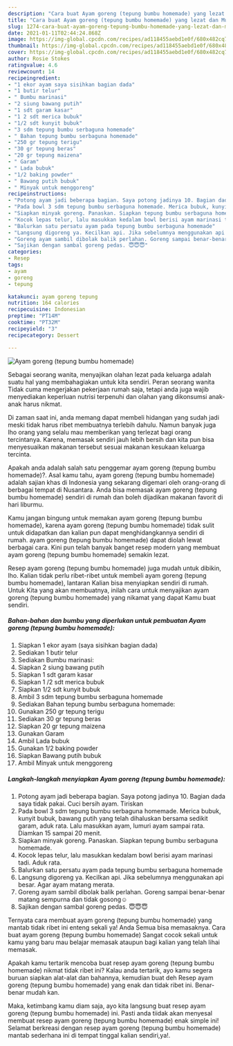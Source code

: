 ```yaml
---
description: "Cara buat Ayam goreng (tepung bumbu homemade) yang lezat dan Mudah Dibuat"
title: "Cara buat Ayam goreng (tepung bumbu homemade) yang lezat dan Mudah Dibuat"
slug: 1274-cara-buat-ayam-goreng-tepung-bumbu-homemade-yang-lezat-dan-mudah-dibuat
date: 2021-01-11T02:44:24.868Z
image: https://img-global.cpcdn.com/recipes/ad118455aebd1e0f/680x482cq70/ayam-goreng-tepung-bumbu-homemade-foto-resep-utama.jpg
thumbnail: https://img-global.cpcdn.com/recipes/ad118455aebd1e0f/680x482cq70/ayam-goreng-tepung-bumbu-homemade-foto-resep-utama.jpg
cover: https://img-global.cpcdn.com/recipes/ad118455aebd1e0f/680x482cq70/ayam-goreng-tepung-bumbu-homemade-foto-resep-utama.jpg
author: Rosie Stokes
ratingvalue: 4.6
reviewcount: 14
recipeingredient:
- "1 ekor ayam saya sisihkan bagian dada"
- "1 butir telur"
- " Bumbu marinasi"
- "2 siung bawang putih"
- "1 sdt garam kasar"
- "1 2 sdt merica bubuk"
- "1/2 sdt kunyit bubuk"
- "3 sdm tepung bumbu serbaguna homemade"
- " Bahan tepung bumbu serbaguna homemade"
- "250 gr tepung terigu"
- "30 gr tepung beras"
- "20 gr tepung maizena"
- " Garam"
- " Lada bubuk"
- "1/2 baking powder"
- " Bawang putih bubuk"
- " Minyak untuk menggoreng"
recipeinstructions:
- "Potong ayam jadi beberapa bagian. Saya potong jadinya 10. Bagian dada saya tidak pakai. Cuci bersih ayam. Tiriskan"
- "Pada bowl 3 sdm tepung bumbu serbaguna homemade. Merica bubuk, kunyit bubuk, bawang putih yang telah dihaluskan bersama sedikit garam, aduk rata. Lalu masukkan ayam, lumuri ayam sampai rata. Diamkan 15 sampai 20 menit."
- "Siapkan minyak goreng. Panaskan. Siapkan tepung bumbu serbaguna homemade."
- "Kocok lepas telur, lalu masukkan kedalam bowl berisi ayam marinasi tadi. Aduk rata."
- "Balurkan satu persatu ayam pada tepung bumbu serbaguna homemade"
- "Langsung digoreng ya. Kecilkan api. Jika sebelumnya menggunakan api besar. Agar ayam matang merata."
- "Goreng ayam sambil dibolak balik perlahan. Goreng sampai benar-benar matang sempurna dan tidak gosong☺️"
- "Sajikan dengan sambal goreng pedas. 😇😇😇"
categories:
- Resep
tags:
- ayam
- goreng
- tepung

katakunci: ayam goreng tepung 
nutrition: 164 calories
recipecuisine: Indonesian
preptime: "PT14M"
cooktime: "PT32M"
recipeyield: "3"
recipecategory: Dessert

---
```



![Ayam goreng (tepung bumbu homemade)](https://img-global.cpcdn.com/recipes/ad118455aebd1e0f/680x482cq70/ayam-goreng-tepung-bumbu-homemade-foto-resep-utama.jpg)

Sebagai seorang wanita, menyajikan olahan lezat pada keluarga adalah suatu hal yang membahagiakan untuk kita sendiri. Peran seorang  wanita Tidak cuma mengerjakan pekerjaan rumah saja, tetapi anda juga wajib menyediakan keperluan nutrisi terpenuhi dan olahan yang dikonsumsi anak-anak harus nikmat.

Di zaman  saat ini, anda memang dapat membeli hidangan yang sudah jadi meski tidak harus ribet membuatnya terlebih dahulu. Namun banyak juga lho orang yang selalu mau memberikan yang terlezat bagi orang tercintanya. Karena, memasak sendiri jauh lebih bersih dan kita pun bisa menyesuaikan makanan tersebut sesuai makanan kesukaan keluarga tercinta. 



Apakah anda adalah salah satu penggemar ayam goreng (tepung bumbu homemade)?. Asal kamu tahu, ayam goreng (tepung bumbu homemade) adalah sajian khas di Indonesia yang sekarang digemari oleh orang-orang di berbagai tempat di Nusantara. Anda bisa memasak ayam goreng (tepung bumbu homemade) sendiri di rumah dan boleh dijadikan makanan favorit di hari liburmu.

Kamu jangan bingung untuk memakan ayam goreng (tepung bumbu homemade), karena ayam goreng (tepung bumbu homemade) tidak sulit untuk didapatkan dan kalian pun dapat menghidangkannya sendiri di rumah. ayam goreng (tepung bumbu homemade) dapat diolah lewat berbagai cara. Kini pun telah banyak banget resep modern yang membuat ayam goreng (tepung bumbu homemade) semakin lezat.

Resep ayam goreng (tepung bumbu homemade) juga mudah untuk dibikin, lho. Kalian tidak perlu ribet-ribet untuk membeli ayam goreng (tepung bumbu homemade), lantaran Kalian bisa menyiapkan sendiri di rumah. Untuk Kita yang akan membuatnya, inilah cara untuk menyajikan ayam goreng (tepung bumbu homemade) yang nikamat yang dapat Kamu buat sendiri.

<!--inarticleads1-->

##### Bahan-bahan dan bumbu yang diperlukan untuk pembuatan Ayam goreng (tepung bumbu homemade):

1. Siapkan 1 ekor ayam (saya sisihkan bagian dada)
1. Sediakan 1 butir telur
1. Sediakan  Bumbu marinasi:
1. Siapkan 2 siung bawang putih
1. Siapkan 1 sdt garam kasar
1. Siapkan 1 /2 sdt merica bubuk
1. Siapkan 1/2 sdt kunyit bubuk
1. Ambil 3 sdm tepung bumbu serbaguna homemade
1. Sediakan  Bahan tepung bumbu serbaguna homemade:
1. Gunakan 250 gr tepung terigu
1. Sediakan 30 gr tepung beras
1. Siapkan 20 gr tepung maizena
1. Gunakan  Garam
1. Ambil  Lada bubuk
1. Gunakan 1/2 baking powder
1. Siapkan  Bawang putih bubuk
1. Ambil  Minyak untuk menggoreng




<!--inarticleads2-->

##### Langkah-langkah menyiapkan Ayam goreng (tepung bumbu homemade):

1. Potong ayam jadi beberapa bagian. Saya potong jadinya 10. Bagian dada saya tidak pakai. Cuci bersih ayam. Tiriskan
1. Pada bowl 3 sdm tepung bumbu serbaguna homemade. Merica bubuk, kunyit bubuk, bawang putih yang telah dihaluskan bersama sedikit garam, aduk rata. Lalu masukkan ayam, lumuri ayam sampai rata. Diamkan 15 sampai 20 menit.
1. Siapkan minyak goreng. Panaskan. Siapkan tepung bumbu serbaguna homemade.
1. Kocok lepas telur, lalu masukkan kedalam bowl berisi ayam marinasi tadi. Aduk rata.
1. Balurkan satu persatu ayam pada tepung bumbu serbaguna homemade
1. Langsung digoreng ya. Kecilkan api. Jika sebelumnya menggunakan api besar. Agar ayam matang merata.
1. Goreng ayam sambil dibolak balik perlahan. Goreng sampai benar-benar matang sempurna dan tidak gosong☺️
1. Sajikan dengan sambal goreng pedas. 😇😇😇




Ternyata cara membuat ayam goreng (tepung bumbu homemade) yang mantab tidak ribet ini enteng sekali ya! Anda Semua bisa memasaknya. Cara buat ayam goreng (tepung bumbu homemade) Sangat cocok sekali untuk kamu yang baru mau belajar memasak ataupun bagi kalian yang telah lihai memasak.

Apakah kamu tertarik mencoba buat resep ayam goreng (tepung bumbu homemade) nikmat tidak ribet ini? Kalau anda tertarik, ayo kamu segera buruan siapkan alat-alat dan bahannya, kemudian buat deh Resep ayam goreng (tepung bumbu homemade) yang enak dan tidak ribet ini. Benar-benar mudah kan. 

Maka, ketimbang kamu diam saja, ayo kita langsung buat resep ayam goreng (tepung bumbu homemade) ini. Pasti anda tiidak akan menyesal membuat resep ayam goreng (tepung bumbu homemade) enak simple ini! Selamat berkreasi dengan resep ayam goreng (tepung bumbu homemade) mantab sederhana ini di tempat tinggal kalian sendiri,ya!.

